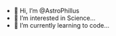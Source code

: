 - 👋 Hi, I’m @AstroPhillus
- 👀 I’m interested in Science...
- 🌱 I’m currently learning to code...

<!---
AstroPhillus/AstroPhillus is a ✨ special ✨ repository because its `README.md` (this file) appears on your GitHub profile.
You can click the Preview link to take a look at your changes.
--->
